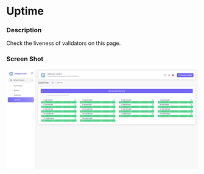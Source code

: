 # Uptime

### Description

Check the liveness of validators on this page.

### Screen Shot

![](<../../../.gitbook/assets/image (10).png>)
